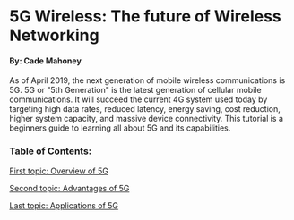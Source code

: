 # 5G Wireless: The future of Wireless Networking
#### By: Cade Mahoney

As of April 2019, the next generation of mobile wireless communications is 5G. 5G or "5th Generation" is the latest generation of cellular mobile communications. It will succeed the current 4G system used today by targeting high data rates, reduced latency, energy saving, cost reduction, higher system capacity, and massive device connectivity. This tutorial is a beginners guide to learning all about 5G and its capabilities.

### Table of Contents:

[First topic: Overview of 5G](Overview.md)

[Second topic: Advantages of 5G](Advantages.md)

[Last topic: Applications of 5G](Applications.md)
